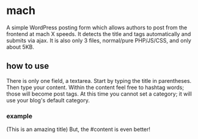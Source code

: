 # mach
A simple WordPress posting form which allows authors to post from the frontend at mach X speeds. It detects the title and tags automatically and submits via ajax. It is also only 3 files, normal/pure PHP/JS/CSS, and only about 5KB.

## how to use
There is only one field, a textarea. Start by typing the title in parentheses. Then type your content. Within the content feel free to hashtag words; those will become post tags. At this time you cannot set a category; it will use your blog's default category.

### example
(This is an amazing title)
But, the #content is even better!
